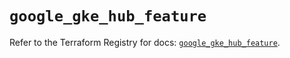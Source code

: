 # `google_gke_hub_feature`

Refer to the Terraform Registry for docs: [`google_gke_hub_feature`](https://registry.terraform.io/providers/hashicorp/google-beta/6.35.0/docs/resources/google_gke_hub_feature).
